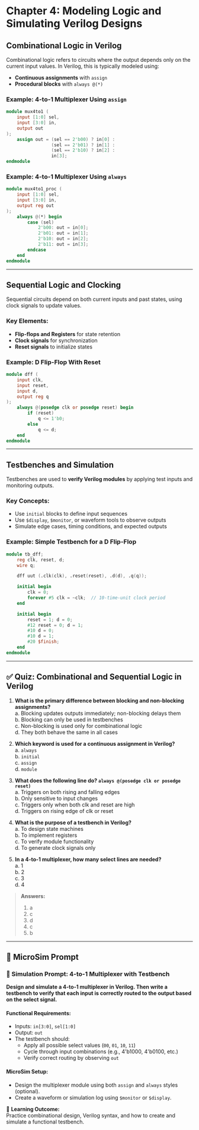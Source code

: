 # Chapter 4: Modeling Logic and Simulating Verilog Designs

## Combinational Logic in Verilog

Combinational logic refers to circuits where the output depends only on the current input values. In Verilog, this is typically modeled using:

- **Continuous assignments** with `assign`
- **Procedural blocks** with `always @(*)`

### Example: 4-to-1 Multiplexer Using `assign`

```verilog
module mux4to1 (
    input [1:0] sel,
    input [3:0] in,
    output out
);
    assign out = (sel == 2'b00) ? in[0] :
                 (sel == 2'b01) ? in[1] :
                 (sel == 2'b10) ? in[2] :
                 in[3];
endmodule
```

### Example: 4-to-1 Multiplexer Using `always`

```verilog
module mux4to1_proc (
    input [1:0] sel,
    input [3:0] in,
    output reg out
);
    always @(*) begin
        case (sel)
            2'b00: out = in[0];
            2'b01: out = in[1];
            2'b10: out = in[2];
            2'b11: out = in[3];
        endcase
    end
endmodule
```

---

## Sequential Logic and Clocking

Sequential circuits depend on both current inputs and past states, using clock signals to update values.

### Key Elements:
- **Flip-flops and Registers** for state retention
- **Clock signals** for synchronization
- **Reset signals** to initialize states

### Example: D Flip-Flop With Reset

```verilog
module dff (
    input clk,
    input reset,
    input d,
    output reg q
);
    always @(posedge clk or posedge reset) begin
        if (reset)
            q <= 1'b0;
        else
            q <= d;
    end
endmodule
```

---

## Testbenches and Simulation

Testbenches are used to **verify Verilog modules** by applying test inputs and monitoring outputs.

### Key Concepts:
- Use `initial` blocks to define input sequences
- Use `$display`, `$monitor`, or waveform tools to observe outputs
- Simulate edge cases, timing conditions, and expected outputs

### Example: Simple Testbench for a D Flip-Flop

```verilog
module tb_dff;
    reg clk, reset, d;
    wire q;

    dff uut (.clk(clk), .reset(reset), .d(d), .q(q));

    initial begin
        clk = 0;
        forever #5 clk = ~clk;  // 10-time-unit clock period
    end

    initial begin
        reset = 1; d = 0;
        #12 reset = 0; d = 1;
        #10 d = 0;
        #10 d = 1;
        #20 $finish;
    end
endmodule
```

---

## ✅ Quiz: Combinational and Sequential Logic in Verilog

1. **What is the primary difference between blocking and non-blocking assignments?**  
   a. Blocking updates outputs immediately; non-blocking delays them  
   b. Blocking can only be used in testbenches  
   c. Non-blocking is used only for combinational logic  
   d. They both behave the same in all cases  

2. **Which keyword is used for a continuous assignment in Verilog?**  
   a. `always`  
   b. `initial`  
   c. `assign`  
   d. `module`  

3. **What does the following line do? `always @(posedge clk or posedge reset)`**  
   a. Triggers on both rising and falling edges  
   b. Only sensitive to input changes  
   c. Triggers only when both clk and reset are high  
   d. Triggers on rising edge of clk or reset  

4. **What is the purpose of a testbench in Verilog?**  
   a. To design state machines  
   b. To implement registers  
   c. To verify module functionality  
   d. To generate clock signals only  

5. **In a 4-to-1 multiplexer, how many select lines are needed?**  
   a. 1  
   b. 2  
   c. 3  
   d. 4  

> **Answers:**  
> 1. a  
> 2. c  
> 3. d  
> 4. c  
> 5. b

---

## 🧪 MicroSim Prompt

### 🎯 Simulation Prompt: 4-to-1 Multiplexer with Testbench

**Design and simulate a 4-to-1 multiplexer in Verilog. Then write a testbench to verify that each input is correctly routed to the output based on the select signal.**

#### Functional Requirements:

- Inputs: `in[3:0]`, `sel[1:0]`
- Output: `out`
- The testbench should:
  - Apply all possible select values (`00`, `01`, `10`, `11`)
  - Cycle through input combinations (e.g., 4'b1000, 4'b0100, etc.)
  - Verify correct routing by observing `out`

#### MicroSim Setup:

- Design the multiplexer module using both `assign` and `always` styles (optional).
- Create a waveform or simulation log using `$monitor` or `$display`.

📌 **Learning Outcome:**  
Practice combinational design, Verilog syntax, and how to create and simulate a functional testbench.

